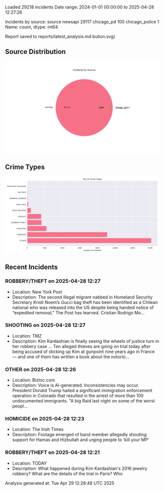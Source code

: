 
Loaded 29218 incidents
Date range: 2024-01-01 00:00:00 to 2025-04-28 12:27:26

Incidents by source:
source
newsapi           29117
chicago_pd          100
chicago_police        1
Name: count, dtype: int64

Report saved to reports/latest_analysis.md
bution.svg)

## Source Distribution
![Source Distribution](images/source_distribution.svg)

## Crime Types
![Crime Types](images/crime_types.svg)

## Recent Incidents

### ROBBERY/THEFT on 2025-04-28 12:27
- Location: New York Post
- Description: The second illegal migrant nabbed in Homeland Security Secretary Kristi Noem’s Gucci bag theft has been identified as a Chilean national who was released into the US despite being handed notice of “expedited removal,” The Post has learned. Cristian Rodrigo Mo…


### SHOOTING on 2025-04-28 12:27
- Location: TMZ
- Description: Kim Kardashian is finally seeing the wheels of justice turn in her robbery case ... Ten alleged thieves are going on trial today after being accused of sticking up Kim at gunpoint nine years ago in France — and one of them has written a book about the notorio…


### OTHER on 2025-04-28 12:26
- Location: Biztoc.com
- Description: Voice is AI-generated. Inconsistencies may occur.
President Donald Trump hailed a significant immigration enforcement operation in Colorado that resulted in the arrest of more than 100 undocumented immigrants.
"A big Raid last night on some of the worst peopl…


### HOMICIDE on 2025-04-28 12:23
- Location: The Irish Times
- Description: Footage emerged of band member allegedly shouting support for Hamas and Hizbullah and urging people to ‘kill your MP’


### ROBBERY/THEFT on 2025-04-28 12:21
- Location: TODAY
- Description: What happened during Kim Kardashian's 2016 jewelry robbery? What are the details of the trial in Paris? Who

Analysis generated at: Tue Apr 29 12:28:48 UTC 2025
